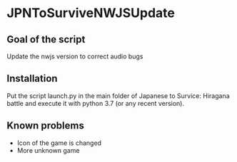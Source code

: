 # JPNToSurviveNWJSUpdate
## Goal of the script
Update the nwjs version to correct audio bugs
## Installation
Put the script launch.py in the main folder of Japanese to Survice: Hiragana battle and execute it with python 3.7 (or any recent version).
## Known problems
- Icon of the game is changed
- More unknown game
